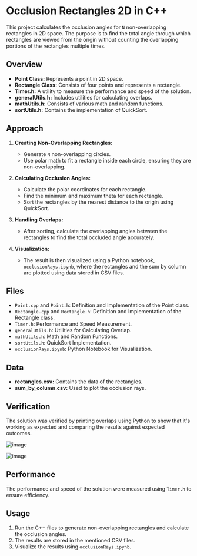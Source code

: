 # Occlusion Rectangles 2D in C++

This project calculates the occlusion angles for `N` non-overlapping rectangles in 2D space. The purpose is to find the total angle through which rectangles are viewed from the origin without counting the overlapping portions of the rectangles multiple times.

## Overview

- **Point Class:** Represents a point in 2D space.
- **Rectangle Class:** Consists of four points and represents a rectangle.
- **Timer.h:** A utility to measure the performance and speed of the solution.
- **generalUtils.h:** Includes utilities for calculating overlaps.
- **mathUtils.h:** Consists of various math and random functions.
- **sortUtils.h:** Contains the implementation of QuickSort.

## Approach

1. **Creating Non-Overlapping Rectangles:**
   - Generate `N` non-overlapping circles.
   - Use polar math to fit a rectangle inside each circle, ensuring they are non-overlapping.

2. **Calculating Occlusion Angles:**
   - Calculate the polar coordinates for each rectangle.
   - Find the minimum and maximum theta for each rectangle.
   - Sort the rectangles by the nearest distance to the origin using QuickSort.

3. **Handling Overlaps:**
   - After sorting, calculate the overlapping angles between the rectangles to find the total occluded angle accurately.

4. **Visualization:**
   - The result is then visualized using a Python notebook, `occlusionRays.ipynb`, where the rectangles and the sum by column are plotted using data stored in CSV files.

## Files

- `Point.cpp` and `Point.h`: Definition and Implementation of the Point class.
- `Rectangle.cpp` and `Rectangle.h`: Definition and Implementation of the Rectangle class.
- `Timer.h`: Performance and Speed Measurement.
- `generalUtils.h`: Utilities for Calculating Overlap.
- `mathUtils.h`: Math and Random Functions.
- `sortUtils.h`: QuickSort Implementation.
- `occlusionRays.ipynb`: Python Notebook for Visualization.

## Data

- **rectangles.csv:** Contains the data of the rectangles.
- **sum_by_column.csv:** Used to plot the occlusion rays.

## Verification

The solution was verified by printing overlaps using Python to show that it's working as expected and comparing the results against expected outcomes.

![image](https://github.com/jayvatti/occlusionRectangles2Dcpp/assets/97709855/385a5376-aa22-47bf-b20a-3298748d9651)

![image](https://github.com/jayvatti/occlusionRectangles2Dcpp/assets/97709855/7a0432c7-cd41-457d-a514-a2e9e6f5c95a)




## Performance

The performance and speed of the solution were measured using `Timer.h` to ensure efficiency.

## Usage

1. Run the C++ files to generate non-overlapping rectangles and calculate the occlusion angles.
2. The results are stored in the mentioned CSV files.
3. Visualize the results using `occlusionRays.ipynb`.
